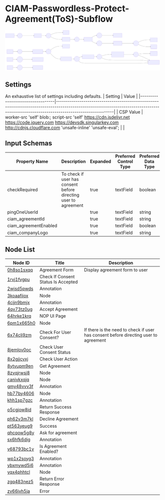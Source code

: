 # CIAM-Passwordless-Protect-Agreement(ToS)-Subflow

![Flowchart Diagram](CIAMPasswordlessProtectAgreementToSSubflow.svg) 

## Settings
An exhaustive list of settings including defaults.
| Setting                          | Value                                                                                                                                                                                   |
|----------------------------------|-----------------------------------------------------------------------------------------------------------------------------------------------------------------------------------------|
| CSP Value                        | worker-src &#39;self&#39; blob:; script-src &#39;self&#39; https://cdn.jsdelivr.net https://code.jquery.com https://devsdk.singularkey.com http://cdnjs.cloudflare.com &#39;unsafe-inline&#39; &#39;unsafe-eval&#39;; | 
 |

## Input Schemas
| Property Name | Description | Expanded | Preferred Control Type | Preferred Data Type | Required |
|----------------------------------|-----------------|-----------------|-----------------|-----------------|-----------------|
| checkRequired | To check if user has consent before directing user to agreement | true | textField | boolean | true | 
 | pingOneUserId |  | true | textField | string | true | 
 | ciam_agreementId |  | true | textField | string | false | 
 | ciam_agreementEnabled |  | true | textField | boolean | false | 
 | ciam_companyLogo |  | true | textField | string | false | 
 





## Node List
| Node ID | Title | Description |
|----------------------------------|-----------------|-----------------|
| [0h8so1sxqq](./nodes/0h8so1sxqq.md) | Agreement Form | Display agreement form to user | 
 | [1rvj1fvgpu](./nodes/1rvj1fvgpu.md) | Check If Consent Status Is Accepted |  | 
 | [2wjsd5pwds](./nodes/2wjsd5pwds.md) | Annotation |  | 
 | [3koaafiiox](./nodes/3koaafiiox.md) | Node |  | 
 | [4cijn9bmjx](./nodes/4cijn9bmjx.md) | Annotation |  | 
 | [4qv73tz0ug](./nodes/4qv73tz0ug.md) | Accept Agreement |  | 
 | [64hrke1krq](./nodes/64hrke1krq.md) | NOP UI Page |  | 
 | [6pm1x665h0](./nodes/6pm1x665h0.md) | Node |  | 
 | [6x74clj9zm](./nodes/6x74clj9zm.md) | Check For User Consent? | If there is the need to check if user has consent before directing user to agreement | 
 | [8jemlov0oc](./nodes/8jemlov0oc.md) | Check User Consent Status |  | 
 | [8x2gjjcvxj](./nodes/8x2gjjcvxj.md) | Check User Action |  | 
 | [8ytvupm9en](./nodes/8ytvupm9en.md) | Get Agreement |  | 
 | [8zvqjrwsj8](./nodes/8zvqjrwsj8.md) | Node |  | 
 | [canivkxqjq](./nodes/canivkxqjq.md) | Node |  | 
 | [gmy48vvv3f](./nodes/gmy48vvv3f.md) | Annotation |  | 
 | [hb77by4606](./nodes/hb77by4606.md) | Node |  | 
 | [khh1sp7gzc](./nodes/khh1sp7gzc.md) | Annotation |  | 
 | [o5cgjow8id](./nodes/o5cgjow8id.md) | Return Success Response |  | 
 | [ph62v3m7kl](./nodes/ph62v3m7kl.md) | Decline Agreement |  | 
 | [pt563yeug9](./nodes/pt563yeug9.md) | Success |  | 
 | [qhcqow5g8y](./nodes/qhcqow5g8y.md) | Ask for agreement |  | 
 | [sx6hfk6dig](./nodes/sx6hfk6dig.md) | Annotation |  | 
 | [v68793bc1v](./nodes/v68793bc1v.md) | Is Agreement Enabled? |  | 
 | [wp1x2soyg3](./nodes/wp1x2soyg3.md) | Annotation |  | 
 | [ybxmywd5i6](./nodes/ybxmywd5i6.md) | Annotation |  | 
 | [yqx4phhtcl](./nodes/yqx4phhtcl.md) | Node |  | 
 | [zgq483nez5](./nodes/zgq483nez5.md) | Return Error Response |  | 
 | [zv66jvh5ja](./nodes/zv66jvh5ja.md) | Error |  | 
 